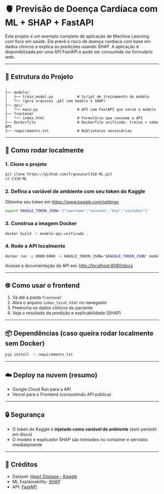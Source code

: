 # 🫀 Previsão de Doença Cardíaca com ML + SHAP + FastAPI

Este projeto é um exemplo completo de aplicação de Machine Learning com foco em saúde. Ele prevê o risco de doença cardíaca com base em dados clínicos e explica as predições usando SHAP. A aplicação é disponibilizada por uma API FastAPI e pode ser consumida via formulário web.

---

## 📁 Estrutura do Projeto

```
.
├── modelo/
│   ├── train_model.py           # Script de treinamento do modelo
│   └── (gera arquivos .pkl com modelo e SHAP)
├── api/
│   └── main.py                  # API com FastAPI que serve o modelo
├── frontend/
│   └── index.html               # Formulário que consome a API
├── Dockerfile                   # Dockerfile unificado: treina + sobe API
├── requirements.txt             # Bibliotecas necessárias
```

---

## 🧪 Como rodar localmente

### 1. Clone o projeto

```bash
git clone https://github.com/lrgsouza/C318-ML.git
cd C318-ML
```

### 2. Defina a variável de ambiente com seu token do Kaggle

Obtenha seu token em https://www.kaggle.com/settings

```bash
export KAGGLE_TOKEN_JSON='{"username":"seunome","key":"seutoken"}'
```

### 3. Construa a imagem Docker

```bash
docker build -t modelo-api-unificada .
```

### 4. Rode a API localmente

```bash
docker run -p 8080:8080 -e KAGGLE_TOKEN_JSON="$KAGGLE_TOKEN_JSON" modelo-api-unificada
```

Acesse a documentação da API em: [http://localhost:8080/docs](http://localhost:8080/docs)

---

## 🌐 Como usar o frontend

1. Vá até a pasta `frontend/`  
2. Abra o arquivo `index_local.html` no navegador  
3. Preencha os dados clínicos do paciente  
4. Veja o resultado da predição e explicabilidade (SHAP)

---

## 📦 Dependências (caso queira rodar localmente sem Docker)

```bash
pip install -r requirements.txt
```

---

## ☁️ Deploy na nuvem (resumo)

- Google Cloud Run para a API
- Vercel para o Frontend (consumindo API pública)

---

## 🔒 Segurança

- O token do Kaggle é **injetado como variável de ambiente** (sem persistir em disco)
- O modelo e explicador SHAP são treinados no container e servidos imediatamente

---

## 📌 Créditos

- Dataset: [Heart Disease - Kaggle](https://www.kaggle.com/datasets/johnsmith88/heart-disease-dataset)
- ML Explainability: [SHAP](https://github.com/shap/shap)
- API: [FastAPI](https://fastapi.tiangolo.com)
